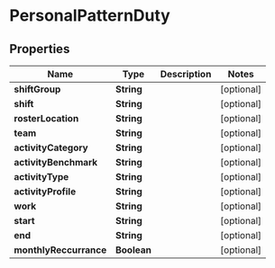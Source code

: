 

# PersonalPatternDuty

## Properties

Name | Type | Description | Notes
------------ | ------------- | ------------- | -------------
**shiftGroup** | **String** |  |  [optional]
**shift** | **String** |  |  [optional]
**rosterLocation** | **String** |  |  [optional]
**team** | **String** |  |  [optional]
**activityCategory** | **String** |  |  [optional]
**activityBenchmark** | **String** |  |  [optional]
**activityType** | **String** |  |  [optional]
**activityProfile** | **String** |  |  [optional]
**work** | **String** |  |  [optional]
**start** | **String** |  |  [optional]
**end** | **String** |  |  [optional]
**monthlyReccurrance** | **Boolean** |  |  [optional]



